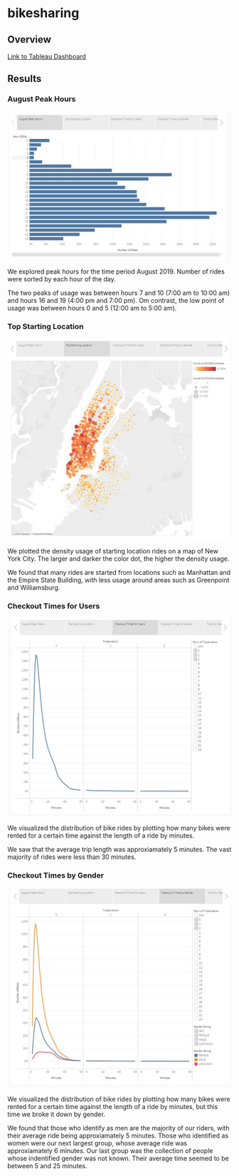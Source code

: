 # bikesharing

## Overview

[Link to Tableau Dashboard](https://public.tableau.com/app/profile/rebecca.palmer4103/viz/NYCCitiBikeDataVisualization_16687350623240/NYCCitiBikeDataVisualization)

## Results

### August Peak Hours
![img1](https://github.com/bikachuuuuuu/bikesharing/blob/main/resources/augustpeakhours.JPG?raw=true)

We explored peak hours for the time period August 2019. Number of rides were sorted by each hour of the day.

The two peaks of usage was between hours 7 and 10 (7:00 am to 10:00 am) and hours 16 and 19 (4:00 pm and 7:00 pm).
Om contrast, the low point of usage was between hours 0 and 5 (12:00 am to 5:00 am).

### Top Starting Location
![img2](https://github.com/bikachuuuuuu/bikesharing/blob/main/resources/topstartinglocation.JPG?raw=true)

We plotted the density usage of starting location rides on a map of New York City. The larger and darker the color dot, the higher the density usage.

We found that many rides are started from locations such as Manhattan and the Empire State Building, with less usage around areas such as Greenpoint and Williamsburg.

### Checkout Times for Users
![img3](https://github.com/bikachuuuuuu/bikesharing/blob/main/resources/checkouttimesforusers.JPG?raw=true)

We visualized the distribution of bike rides by plotting how many bikes were rented for a certain time against the length of a ride by minutes.

We saw that the average trip length was approxiamately 5 minutes. The vast majority of rides were less than 30 minutes.

### Checkout Times by Gender
![img4](https://github.com/bikachuuuuuu/bikesharing/blob/main/resources/checkouttimesbygender.JPG?raw=true)

We visualized the distribution of bike rides by plotting how many bikes were rented for a certain time against the length of a ride by minutes, but this time we broke it down by gender. 

We found that those who identify as men are the majority of our riders, with their average ride being approxiamately 5 minutes.
Those who identified as women were our next largest group, whose average ride was approxiamately 6 minutes.
Our last group was the collection of people whose indentified gender was not known. Their average time seemed to be between 5 and 25 minutes.
